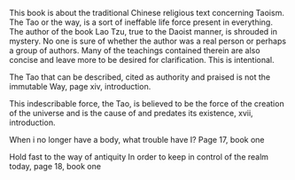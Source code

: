 This book is about the traditional Chinese religious text concerning Taoism. The Tao or the way, is a sort of ineffable life force present in everything. The author of the book Lao Tzu, true to the Daoist manner, is shrouded in mystery. No one is sure of whether the author was a real person or perhaps a group of authors. Many of the teachings contained therein are also concise and leave more to be desired for clarification. This is intentional.


The Tao that can be described, cited as authority and praised is not the immutable Way, page xiv, introduction. 

This indescribable force, the Tao, is believed to be the force of the creation of the universe and is the cause of and predates its existence, xvii, introduction.

When i no longer have a body, what trouble have I? Page 17, book one

Hold fast to the way of antiquity 
In order to keep in control of the realm today, page 18, book one